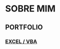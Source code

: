 # SOBRE MIM

## PORTFOLIO

### <a href="https://github.com/daiangm/portfolio/tree/main/Excel#readme">EXCEL / VBA</a>
